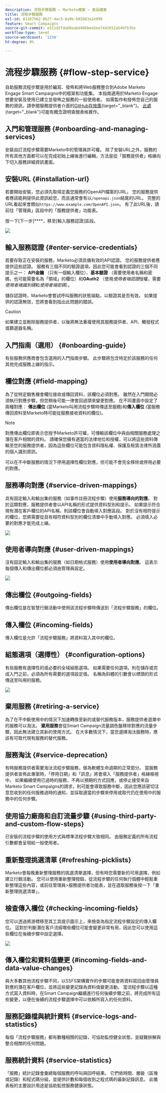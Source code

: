 ```yaml
---
description: 流程步驟服務 — Marketo檔案 — 產品檔案
title: 流程步驟服務
exl-id: 81367562-8b27-4ec5-8a9b-b02083a2e999
feature: Smart Campaigns
source-git-commit: e511d2fda60eabd406bee5ee7441652a546fb35e
workflow-type: tm+mt
source-wordcount: '1234'
ht-degree: 0%

---
```


# 流程步驟服務 {#flow-step-service}

自助服務流程步驟是用於編寫、發佈和將Web服務整合到Adobe Marketo Engage Smart Campaigns中的框架和功能集。 本指南適用於Marketo Engage想要安裝及使用已建立並發佈之服務的一般使用者。 如需製作和發佈您自己的服務的資訊，請參閱服務提供者介面的[GitHub存放庫](https://github.com/adobe/Marketo-SSFS-Service-Provider-Interface){target="_blank"}。 [此處](https://github.com/adobe/mkto-flow-lookup){target="_blank"}可能有概念證明查閱表格實作。

## 入門和管理服務 {#onboarding-and-managing-services}

安裝自訂流程步驟需要Marketo中的管理員許可權。 除了安裝URL之外，服務的所有其他方面都可以在完成初始上線後進行編輯，方法是從「服務提供者」格線向下切入服務詳細資訊畫面。

## 安裝URL {#installation-url}

若要開始安裝，您必須先取得定義您服務的OpenAPI檔案的URL。 您的服務提供者應該能夠提供此資訊給您，而且通常會有以`/openapi.json`結尾的URL。 完整的URL看起來會類似`https://www.example.com/OpenAPI.json`。 有了此URL後，請前往「管理員」區段中的「服務提供者」功能表。

按一下[下一步]****，移至[輸入服務認證]區段。

![](assets/flow-step-service-1.png)

## 輸入服務認證 {#enter-service-credentials}

若要存取正在安裝的服務，Marketo必須具備有效的API認證。 您的服務提供者應提供這些認證。 服務有三個不同的驗證選項，因此您可能會看到認證的三個不同提示之一： **API金鑰** （只有一個輸入欄位）、**基本驗證** （需要使用者名稱和密碼，也可能需要名為「領域」的欄位）和&#x200B;**OAuth2** （使用&#x200B;_使用者端認證_&#x200B;授權，需要&#x200B;_使用者端識別碼_&#x200B;和&#x200B;_使用者端密碼_）。

儲存認證時，Marketo會嘗試呼叫服務的狀態端點，以驗證其是否有效。 如果提供的認證無效，您將會看到指出此問題的錯誤。

>[!CAUTION]
>
>如果建立並刪除服務提供者，以後將無法重複使用其服務提供者、API、觸發程式或篩選器名稱。

## 入門指南（選用） {#onboarding-guide}

有些服務供應商會包含選用的入門指南步驟。 此步驟將包含特定於該服務的任何其他完成服務上線的指示。

## 欄位對應 {#field-mapping}

為了從特定銷售機會欄位接收或傳回資料，該欄位必須對應。 雖然在入門期間必須執行對應步驟，但您稍後可能一律會回過頭來變更對應。 在不同畫面中設定了兩種對應： **傳出欄位** (當Marketo叫用流程步驟時傳送至服務)和&#x200B;**傳入欄位** (當服務傳回資料至Marketo時可能從服務接收資料的欄位)。

>[!NOTE]
>
>對應傳出欄位即表示您授予Marketo許可權，可傳輸該欄位中與由相關服務處理之潛在客戶相關的資料。 請確保您擁有適當的法律地位和授權，可以將這些資料傳輸至您的服務提供者，因為這些欄位可能包含資料隱私權、保護及租賃法律所涵蓋的個人識別資訊。

可以在不中斷服務的情況下停用選擇性欄位對應，但可能不會完全移除或停用必要的對應。

## 服務導向對應 {#service-driven-mappings}

具有固定輸入和輸出集的服務（如事件註冊流程步驟）使用&#x200B;**服務導向的對應**。 對於這類對應，服務提供者會以API名稱的形式提供資料型別和提示。 如果提示符合現有潛在客戶欄位的API名稱，則該欄位會自動填入對應區段。 對於沒有相符提示的欄位，您將需要從具有相符資料型別的欄位清單中手動填入對應。 必須填入必要的對應才能完成上線。

![](assets/flow-step-service-2.png)

## 使用者導向對應 {#user-driven-mappings}

沒有固定輸入和輸出集的服務（如日期格式服務）使用&#x200B;**使用者導向對應**。 這表示每個傳入和傳出欄位都必須由管理員設定。

![](assets/flow-step-service-3.png)

## 傳出欄位 {#outgoing-fields}

傳出欄位是在智慧行銷活動中使用該流程步驟時傳送到「流程步驟服務」的欄位。

## 傳入欄位 {#incoming-fields}

傳入欄位是允許「流程步驟服務」將資料寫入其中的欄位。

## 組態選項（選擇性） {#configuration-options}

有些服務有選擇性的或必要的全域組態選項。 如果需要任何選項，則在儲存或完成入門之前，必須為所有需要的選項設定值。 名稱為斜體的引數會以標頭的形式傳送至叫用的服務。

![](assets/flow-step-service-4.png)

## 棄用服務 {#retiring-a-service}

為了在不中斷使用中的情況下加速轉換至新的或替代服務版本，服務提供者選單中的服務可以淘汰。 **棄用服務**&#x200B;會從Smart Campaign流量調色盤移除對應的流量步驟，因此無法建立其新的使用方式。 在大多數情況下，當您選擇淘汰服務時，應該有可取代現有服務的替代服務。

## 服務淘汰 {#service-deprecation}

有時服務提供者需要淘汰流程步驟服務，做為軟體生命週期的正常部分。 當服務提供者宣佈此專案時，「停用日期」和「訊息」將會填入「服務提供者」格線檢視中。 如果繼續使用已過時的服務，不再以預期的方式回應，或停止接受來自Marketo Smart Campaigns的請求，則可能會導致服務中斷，因此您應該密切注意您收到的任何服務過時的通知，並採取適當的步驟來停用或取代仍在使用中的服務中的任何步驟。

## 使用協力廠商和自訂流量步驟 {#using-third-party-and-custom-flow-steps}

已安裝的流程步驟的使用方式與標準流程步驟大致相同。 由服務定義的所有流程引數都會呈現給一般使用者。

## 重新整理挑選清單 {#refreshing-picklists}

Marketo會每晚重新整理服務的挑選清單選擇，但有時您需要新的可用選擇，例如建立行銷活動。 您可以使用重新整理按鈕，從流程步驟的任何執行個體中輕鬆重新整理這些內容，或前往管理員>服務提供者功能表，並在選取服務後按一下「重新整理挑選清單」。

## 檢查傳入欄位 {#checking-incoming-fields}

您可以透過將游標移至其工具提示圖示上，來檢查為指定流程步驟設定的傳入欄位。 這對於判斷潛在客戶流經哪些欄位可能會變更非常有用，因此您可以使用這些欄位在後續步驟中設定選擇。

![](assets/flow-step-service-5.png)

## 傳入欄位和資料值變更 {#incoming-fields-and-data-value-changes}

與大多數其他流程步驟不同，以SSFS架構實作的步驟可能會將資料寫回由管理員對應的潛在客戶欄位，並將這些變更記錄為資料值變更活動。  當流程步驟以這種方式寫入資料時，在Smart Campaign繼續進行任何後續步驟之前，將完成所有這些變更，以便在後續的流程步驟選擇中可以依賴所寫入的任何資料。

## 服務記錄檔與統計資料 {#service-logs-and-statistics}

每個「流程步驟服務」都有數種相關的記錄，可協助監控健全狀態，並疑難排解與整合相關的任何問題。

## 服務統計資料 {#service-statistics}

「服務」統計記錄會彙總每個服務的呼叫與回呼結果。 它們依時間、層級（區塊或記錄）和程式碼分組，並提供計數和每個收到之程式碼的最新記錄訊息。 此儀表板的主要設計用途是協助監控服務健康狀態。
